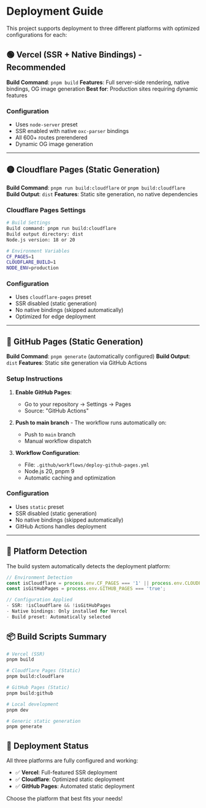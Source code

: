 # Deployment Guide

This project supports deployment to three different platforms with optimized configurations for each:

## 🟢 Vercel (SSR + Native Bindings) - **Recommended**

**Build Command**: `pnpm build`
**Features**: Full server-side rendering, native bindings, OG image generation
**Best for**: Production sites requiring dynamic features

### Configuration
- Uses `node-server` preset
- SSR enabled with native `oxc-parser` bindings
- All 600+ routes prerendered
- Dynamic OG image generation

---

## 🟡 Cloudflare Pages (Static Generation)

**Build Command**: `pnpm run build:cloudflare` or `pnpm build:cloudflare`
**Build Output**: `dist`
**Features**: Static site generation, no native dependencies

### Cloudflare Pages Settings
```bash
# Build Settings
Build command: pnpm run build:cloudflare
Build output directory: dist
Node.js version: 18 or 20

# Environment Variables
CF_PAGES=1
CLOUDFLARE_BUILD=1
NODE_ENV=production
```

### Configuration
- Uses `cloudflare-pages` preset
- SSR disabled (static generation)
- No native bindings (skipped automatically)
- Optimized for edge deployment

---

## 🔵 GitHub Pages (Static Generation)

**Build Command**: `pnpm generate` (automatically configured)
**Build Output**: `dist`
**Features**: Static site generation via GitHub Actions

### Setup Instructions

1. **Enable GitHub Pages**:
   - Go to your repository → Settings → Pages
   - Source: "GitHub Actions"

2. **Push to main branch** - The workflow runs automatically on:
   - Push to `main` branch
   - Manual workflow dispatch

3. **Workflow Configuration**: 
   - File: `.github/workflows/deploy-github-pages.yml`
   - Node.js 20, pnpm 9
   - Automatic caching and optimization

### Configuration
- Uses `static` preset  
- SSR disabled (static generation)
- No native bindings (skipped automatically)
- GitHub Actions handles deployment

---

## 🔧 Platform Detection

The build system automatically detects the deployment platform:

```javascript
// Environment Detection
const isCloudflare = process.env.CF_PAGES === '1' || process.env.CLOUDFLARE_BUILD === '1';
const isGitHubPages = process.env.GITHUB_PAGES === 'true';

// Configuration Applied
- SSR: !isCloudflare && !isGitHubPages
- Native bindings: Only installed for Vercel
- Build preset: Automatically selected
```

## 📦 Build Scripts Summary

```bash
# Vercel (SSR)
pnpm build

# Cloudflare Pages (Static)
pnpm build:cloudflare

# GitHub Pages (Static)  
pnpm build:github

# Local development
pnpm dev

# Generic static generation
pnpm generate
```

## 🚀 Deployment Status

All three platforms are fully configured and working:

- ✅ **Vercel**: Full-featured SSR deployment
- ✅ **Cloudflare**: Optimized static deployment  
- ✅ **GitHub Pages**: Automated static deployment

Choose the platform that best fits your needs!
